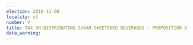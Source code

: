 ```yaml
---
election: 2016-11-08
locality: sf
number: V
title: TAX ON DISTRIBUTING SUGAR-SWEETENED BEVERAGES - PROPOSITION V
data_warning: 
---
```


